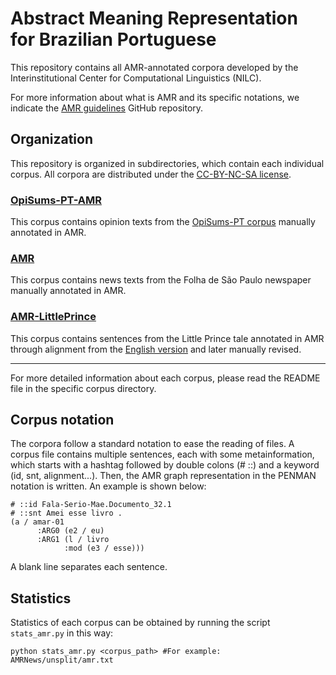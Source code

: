 # Abstract Meaning Representation for Brazilian Portuguese

This repository contains all AMR-annotated corpora developed by the Interinstitutional Center for Computational Linguistics (NILC).

For more information about what is AMR and its specific notations, we indicate the [AMR guidelines](https://github.com/amrisi/amr-guidelines) GitHub repository.

## Organization

This repository is organized in subdirectories, which contain each individual corpus. All corpora are distributed under the [CC-BY-NC-SA license](LICENSE.md).

### [OpiSums-PT-AMR](OpiSums-PT-AMR-v1)

This corpus contains opinion texts from the [OpiSums-PT corpus](http://www.google.com/url?q=http%3A%2F%2Fconteudo.icmc.usp.br%2Fpessoas%2Ftaspardo%2Fsucinto%2Ffiles%2FOpiSums-PT.zip&sa=D&sntz=1&usg=AFQjCNH7mwRNQ3L4E_AYHlsXLCwKdmqgTA) manually annotated in AMR.

### [AMR](AMRNews)

This corpus contains news texts from the Folha de São Paulo newspaper manually annotated in AMR.

### [AMR-LittlePrince](AMR-LittlePrince)

This corpus contains sentences from the Little Prince tale annotated in AMR through alignment from the [English version](https://amr.isi.edu/download/amr-bank-struct-v1.6.txt) and later manually revised.

---

For more detailed information about each corpus, please read the README file in the specific corpus directory.

## Corpus notation

The corpora follow a standard notation to ease the reading of files. A corpus file contains multiple sentences, each with some metainformation, which starts with a hashtag followed by double colons (# ::) and a keyword (id, snt, alignment...). Then, the AMR graph representation in the PENMAN notation is written. An example is shown below:

```
# ::id Fala-Serio-Mae.Documento_32.1
# ::snt Amei esse livro .
(a / amar-01
      :ARG0 (e2 / eu)
      :ARG1 (l / livro
            :mod (e3 / esse)))
```

A blank line separates each sentence.


## Statistics

Statistics of each corpus can be obtained by running the script `stats_amr.py` in this way:

```
python stats_amr.py <corpus_path> #For example: AMRNews/unsplit/amr.txt
```





